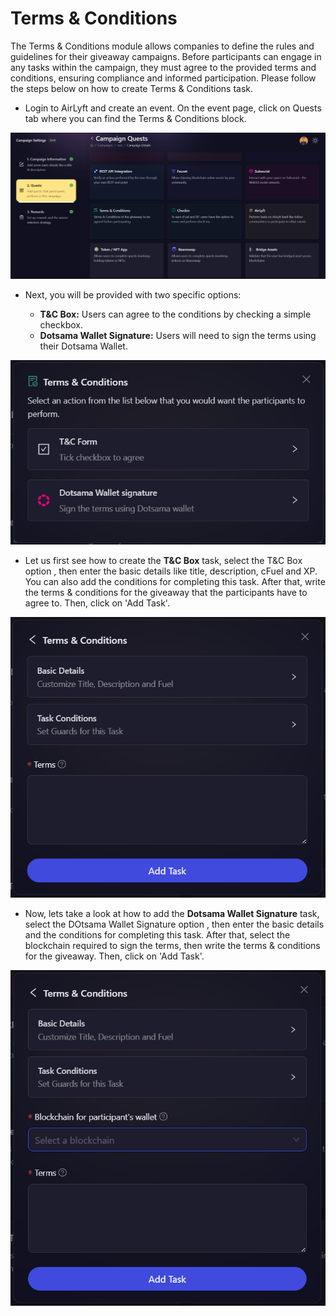 # Terms & Conditions

The Terms & Conditions module allows companies to define the rules and guidelines for their giveaway campaigns. Before participants can engage in any tasks within the campaign, they must agree to the provided terms and conditions, ensuring compliance and informed participation. Please follow the steps below on how to create Terms & Conditions task.

- Login to AirLyft and create an event. On the event page, click on Quests tab where you can find the Terms & Conditions block. 

![Terms & Conditions Main](../../images/TermsConditionsMain.png)

- Next, you will be provided with two specific options:

    - **T&C Box:** Users can agree to the conditions by checking a simple checkbox.
    - **Dotsama Wallet Signature:** Users will need to sign the terms using their Dotsama Wallet.

![Terms & Conditions Options](../../images/TermsConditionsOptions.png)

- Let us first see how to create the **T&C Box** task, select the T&C Box option , then enter the basic details like title, description, cFuel and XP. You can also add the conditions for completing this task. After that, write the terms & conditions for the giveaway that the participants have to agree to. Then, click on 'Add Task'.

![Terms & Conditions Box](../../images/TermsConditionsBox.png)

- Now, lets take a look at how to add the **Dotsama Wallet Signature** task, select the DOtsama Wallet Signature option , then enter the basic details and the conditions for completing this task. After that, select the blockchain required to sign the terms, then write the terms & conditions for the giveaway. Then, click on 'Add Task'.

![Dotsama Wallet Signature](../../images/TermsConditionsDotsama.png)